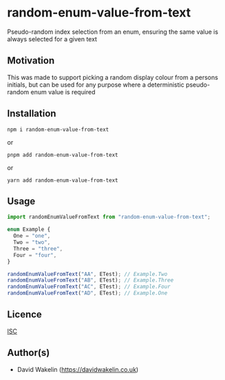 # random-enum-value-from-text
Pseudo-random index selection from an enum, ensuring the same value is always selected for a given text

## Motivation
This was made to support picking a random display colour from a persons initials, but can be used for any purpose where a deterministic pseudo-random enum value is required

## Installation
`npm i random-enum-value-from-text`

or

`pnpm add random-enum-value-from-text`

or

`yarn add random-enum-value-from-text`

## Usage
```typescript
import randomEnumValueFromText from "random-enum-value-from-text";

enum Example {
  One = "one",
  Two = "two",
  Three = "three",
  Four = "four",
}

randomEnumValueFromText("AA", ETest); // Example.Two
randomEnumValueFromText("AB", ETest); // Example.Three
randomEnumValueFromText("AC", ETest); // Example.Four
randomEnumValueFromText("AD", ETest); // Example.One
```

## Licence
[ISC](https://opensource.org/license/isc-license-txt)

## Author(s)
- David Wakelin (https://davidwakelin.co.uk)
